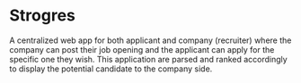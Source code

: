 # Strogres


A centralized web app for both applicant and company (recruiter) where the company can post their job opening and the applicant can apply for the specific one they wish. This application are parsed and ranked accordingly to display the potential candidate to the company side.

